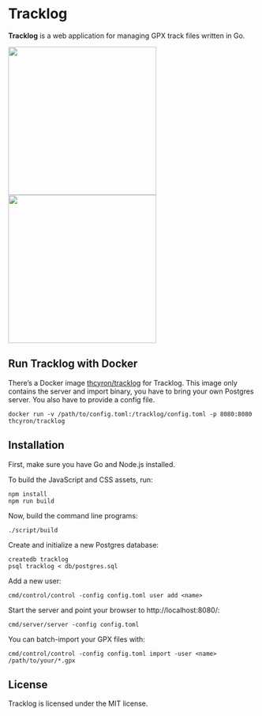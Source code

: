 # Tracklog

**Tracklog** is a web application for managing GPX track files written in Go.

<a href="https://raw.githubusercontent.com/thcyron/tracklog/master/doc/screenshots/logs.jpg"><img src="doc/screenshots/logs-thumbnail.jpg" width="300"></a>
<a href="https://raw.githubusercontent.com/thcyron/tracklog/master/doc/screenshots/log.jpg"><img src="doc/screenshots/log-thumbnail.jpg" width="300"></a>

## Run Tracklog with Docker

There’s a Docker image [thcyron/tracklog](https://hub.docker.com/r/thcyron/tracklog)
for Tracklog. This image only contains the server and import binary, you have to
bring your own Postgres server. You also have to provide a config file.

    docker run -v /path/to/config.toml:/tracklog/config.toml -p 8080:8080 thcyron/tracklog

## Installation

First, make sure you have Go and Node.js installed.

To build the JavaScript and CSS assets, run:

    npm install
    npm run build

Now, build the command line programs:

    ./script/build

Create and initialize a new Postgres database:

    createdb tracklog
    psql tracklog < db/postgres.sql

Add a new user:

    cmd/control/control -config config.toml user add <name>

Start the server and point your browser to http://localhost:8080/:

    cmd/server/server -config config.toml

You can batch-import your GPX files with:

    cmd/control/control -config config.toml import -user <name> /path/to/your/*.gpx

## License

Tracklog is licensed under the MIT license.
